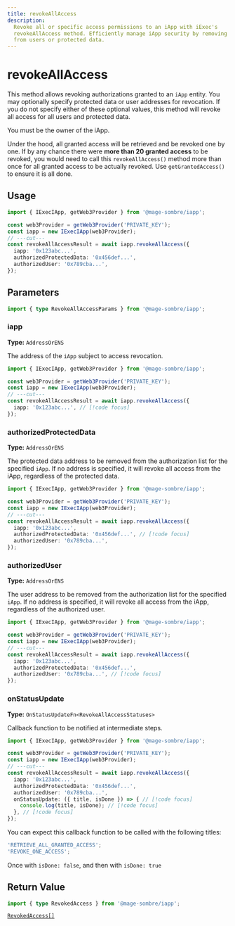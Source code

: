```yaml
---
title: revokeAllAccess
description:
  Revoke all or specific access permissions to an iApp with iExec's
  revokeAllAccess method. Efficiently manage iApp security by removing access
  from users or protected data.
---
```


# revokeAllAccess

This method allows revoking authorizations granted to an `iApp` entity.
You may optionally specify protected data or user addresses for revocation. If you
do not specify either of these optional values, this method will revoke all
access for all users and protected data.

You must be the owner of the iApp.

Under the hood, all granted access will be retrieved and be revoked one by one.
If by any chance there were **more than 20 granted access** to be revoked, you
would need to call this `revokeAllAccess()` method more than once for all
granted access to be actually revoked. Use `getGrantedAccess()` to ensure it is
all done.

## Usage

```ts twoslash
import { IExecIApp, getWeb3Provider } from '@mage-sombre/iapp';

const web3Provider = getWeb3Provider('PRIVATE_KEY');
const iapp = new IExecIApp(web3Provider);
// ---cut---
const revokeAllAccessResult = await iapp.revokeAllAccess({
  iapp: '0x123abc...',
  authorizedProtectedData: '0x456def...',
  authorizedUser: '0x789cba...',
});
```

## Parameters

```ts twoslash
import { type RevokeAllAccessParams } from '@mage-sombre/iapp';
```

### iapp <RequiredBadge />

**Type:** `AddressOrENS`

The address of the `iApp` subject to access revocation.

```ts twoslash
import { IExecIApp, getWeb3Provider } from '@mage-sombre/iapp';

const web3Provider = getWeb3Provider('PRIVATE_KEY');
const iapp = new IExecIApp(web3Provider);
// ---cut---
const revokeAllAccessResult = await iapp.revokeAllAccess({
  iapp: '0x123abc...', // [!code focus]
});
```

### authorizedProtectedData <OptionalBadge />

**Type:** `AddressOrENS`

The protected data address to be removed from the authorization list for the
specified `iApp`. If no address is specified, it will revoke all access
from the iApp, regardless of the protected data.

```ts twoslash
import { IExecIApp, getWeb3Provider } from '@mage-sombre/iapp';

const web3Provider = getWeb3Provider('PRIVATE_KEY');
const iapp = new IExecIApp(web3Provider);
// ---cut---
const revokeAllAccessResult = await iapp.revokeAllAccess({
  iapp: '0x123abc...',
  authorizedProtectedData: '0x456def...', // [!code focus]
  authorizedUser: '0x789cba...',
});
```

### authorizedUser <OptionalBadge />

**Type:** `AddressOrENS`

The user address to be removed from the authorization list for the specified
`iApp`. If no address is specified, it will revoke all access from the
iApp, regardless of the authorized user.

```ts twoslash
import { IExecIApp, getWeb3Provider } from '@mage-sombre/iapp';

const web3Provider = getWeb3Provider('PRIVATE_KEY');
const iapp = new IExecIApp(web3Provider);
// ---cut---
const revokeAllAccessResult = await iapp.revokeAllAccess({
  iapp: '0x123abc...',
  authorizedProtectedData: '0x456def...',
  authorizedUser: '0x789cba...', // [!code focus]
});
```

### onStatusUpdate <OptionalBadge />

**Type:** `OnStatusUpdateFn<RevokeAllAccessStatuses>`

Callback function to be notified at intermediate steps.

<!-- prettier-ignore-start -->
```ts twoslash
import { IExecIApp, getWeb3Provider } from '@mage-sombre/iapp';

const web3Provider = getWeb3Provider('PRIVATE_KEY');
const iapp = new IExecIApp(web3Provider);
// ---cut---
const revokeAllAccessResult = await iapp.revokeAllAccess({
  iapp: '0x123abc...',
  authorizedProtectedData: '0x456def...',
  authorizedUser: '0x789cba...',
  onStatusUpdate: ({ title, isDone }) => { // [!code focus]
    console.log(title, isDone); // [!code focus]
  }, // [!code focus]
});
```
<!-- prettier-ignore-end -->

You can expect this callback function to be called with the following titles:

```ts
'RETRIEVE_ALL_GRANTED_ACCESS';
'REVOKE_ONE_ACCESS';
```

Once with `isDone: false`, and then with `isDone: true`

## Return Value

```ts twoslash
import { type RevokedAccess } from '@mage-sombre/iapp';
```

[`RevokedAccess[]`](/references/iapp-generator/sdk/types#revokedaccess)

<script setup>
import RequiredBadge from '@/components/RequiredBadge.vue'
import OptionalBadge from '@/components/OptionalBadge.vue'
</script>
